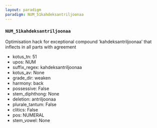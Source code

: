 ```yaml
---
layout: paradigm
paradigm: NUM_51kahdeksantriljoonaa
---
```

### ` NUM_51kahdeksantriljoonaa `

Optimisation hack for exceptional compound ’kahdeksantriljoonaa’ that inflects in all parts with agreement
* kotus_tn: 51
* upos: NUM
* suffix_regex: kahdeksantriljoonaa
* kotus_av: None
* grade_dir: weaken
* harmony: back
* possessive: False
* stem_diphthong: None
* deletion: antriljoonaa
* plurale_tantum: False
* clitics: False
* pos: NUMERAL
* stem_vowel: None
